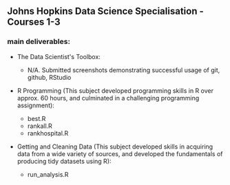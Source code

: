 ## Johns Hopkins Data Science Specialisation - Courses 1-3
### main deliverables:
- The Data Scientist's Toolbox:
  - N/A. Submitted screenshots demonstrating successful usage of git, github, RStudio

- R Programming (This subject developed programming skills in R over approx. 60 hours, and culminated in a challenging programming assignment):
  - best.R
  - rankall.R
  - rankhospital.R
   

- Getting and Cleaning Data (This subject developed skills in acquiring data from a wide variety of sources, and developed the fundamentals of producing tidy datasets using R):
  - run_analysis.R
